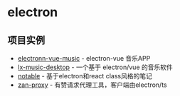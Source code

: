 # electron

## 项目实例
- [electronn-vue-music](https://github.com/SmallRuralDog/electron-vue-music) - electron-vue 音乐APP
- [lx-music-desktop](https://github.com/lyswhut/lx-music-desktop) - 一个基于 electron/vue 的音乐软件
- [notable](https://github.com/notable/notable) - 基于electron和react class风格的笔记
- [zan-proxy](https://github.com/youzan/zan-proxy) - 有赞请求代理工具，客户端由electron/ts
